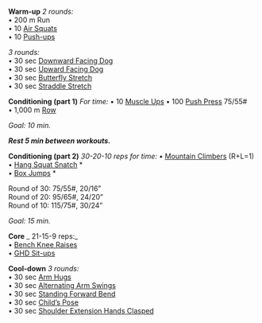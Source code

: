 **Warm-up**
_2 rounds:_  
• 200 m Run  
• 10 [Air Squats](https://www.youtube.com/watch?v=C_VtOYc6j5c)  
• 10 [Push-ups](https://www.youtube.com/watch?v=_l3ySVKYVJ8)

_3 rounds:_  
• 30 sec [Downward Facing Dog](https://www.youtube.com/watch?v=ZVtwWOpN170)  
• 30 sec [Upward Facing Dog](https://www.youtube.com/watch?v=canHY0a02lw)  
• 30 sec [Butterfly Stretch](https://www.youtube.com/watch?v=OrxjCE_tJ3k)  
• 30 sec [Straddle Stretch](https://www.youtube.com/watch?v=iVuuUsadc6A)

**Conditioning (part 1)**
_For time:_
• 10 [Muscle Ups](https://www.youtube.com/watch?v=UB5VE2N_obE)
• 100 [Push Press](https://www.youtube.com/watch?v=X6-DMh-t4nQ) 75/55#  
• 1,000 m [Row](https://www.youtube.com/watch?v=1ZgTTDL1gNk)

_Goal: 10 min._

**_Rest 5 min between workouts._**

**Conditioning (part 2)**
_30-20-10 reps for time:_
• [Mountain Climbers](https://www.youtube.com/watch?v=1J4hRICVjRo) (R+L=1)  
• [Hang Squat Snatch](https://www.youtube.com/watch?v=IucshEToDyM&t=2s&pp=ygURaGFuZyBzcXVhdCBzbmF0Y2g%3D) *  
• [Box Jumps](https://www.youtube.com/watch?v=52r_Ul5k03g) *

Round of 30: 75/55#, 20/16”  
Round of 20: 95/65#, 24/20”  
Round of 10: 115/75#, 30/24”

_Goal: 15 min._

**Core**
_  21-15-9 reps:_  
• [Bench Knee Raises](https://www.youtube.com/watch?v=gUfc4v5Lhus)  
• [GHD Sit-ups](https://www.youtube.com/watch?v=pMS2dU0FuPk)

**Cool-down**
_3 rounds:_  
• 30 sec [Arm Hugs](https://www.youtube.com/watch?v=I5NF1EciXhs)  
• 30 sec [Alternating Arm Swings](https://www.youtube.com/watch?v=obIH0ICJwj0)  
• 30 sec [Standing Forward Bend](https://www.youtube.com/watch?v=Y78BjkuhH5o)  
• 30 sec [Child’s Pose](https://www.youtube.com/watch?v=s-HDLc3fTG0)  
• 30 sec [Shoulder Extension Hands Clasped](https://www.youtube.com/watch?v=zCplWTFsRzE)